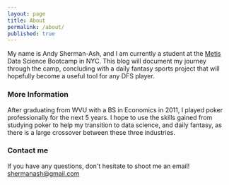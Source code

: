 ```yaml
---
layout: page
title: About
permalink: /about/
published: true
---
```



My name is Andy Sherman-Ash, and I am currently a student at the [Metis](http://www.thisismetis.org) Data Science Bootcamp in NYC.  This blog will document my journey through the camp, concluding with a daily fantasy sports project that will hopefully become a useful tool for any DFS player.

### More Information

After graduating from WVU with a BS in Economics in 2011, I played poker professionally for the next 5 years.  I hope to use the skills gained from studying poker to help my transition to data science, and daily fantasy, as there is a large crossover between these three industries.

### Contact me

If you have any questions, don't hesitate to shoot me an email!
[shermanash@gmail.com](mailto:shermanash@gmail.com)

